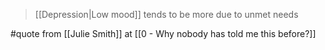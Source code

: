 > [[Depression|Low mood]] tends to be more due to unmet needs

#quote from [[Julie Smith]] at [[0 - Why nobody has told me this before?]]